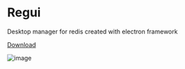 # Regui

Desktop manager for redis created with electron framework

[Download](https://github.com/pashaish/regui/releases/tag/release)

![image](https://user-images.githubusercontent.com/40435304/151504180-12e31a93-6e36-40bc-bcf4-ee7ff1c341bd.png)
